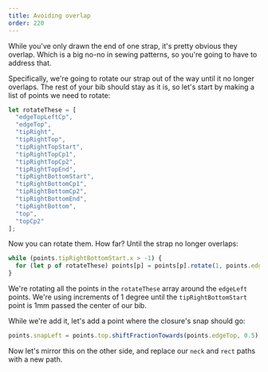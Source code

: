 ```yaml
---
title: Avoiding overlap
order: 220
---
```


While you've only drawn the end of one strap, it's pretty obvious they overlap. Which is a big no-no in sewing patterns, so you're going to have to address that.

Specifically, we're going to rotate our strap out of the way until it no longer overlaps. The rest of your bib should stay as it is, so let's start by making a list of points we need to rotate:

```js
let rotateThese = [
  "edgeTopLeftCp",
  "edgeTop",
  "tipRight",
  "tipRightTop",
  "tipRightTopStart",
  "tipRightTopCp1",
  "tipRightTopCp2",
  "tipRightTopEnd",
  "tipRightBottomStart",
  "tipRightBottomCp1",
  "tipRightBottomCp2",
  "tipRightBottomEnd",
  "tipRightBottom",
  "top",
  "topCp2"
];
```

Now you can rotate them. How far? Until the strap no longer overlaps:

```js
while (points.tipRightBottomStart.x > -1) {
  for (let p of rotateThese) points[p] = points[p].rotate(1, points.edgeLeft);
}
```

We're rotating all the points in the `rotateThese` array around the `edgeLeft` points. We're using increments of 1 degree until the `tipRightBottomStart` point is 1mm passed the center of our bib.

While we're add it, let's add a point where the closure's snap should go:

```js
points.snapLeft = points.top.shiftFractionTowards(points.edgeTop, 0.5);
```

<Example pattern="tutorial" part="step8" caption="The right part looks a bit wonky now, but we'll get to that" />

Now let's mirror this on the other side, and replace our `neck` and `rect` paths with a new path.

